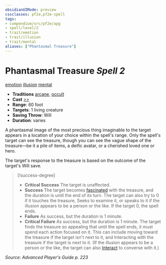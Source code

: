 ```yaml
---
obsidianUIMode: preview
cssclasses: pf2e,pf2e-spell
tags:
- compendium/src/pf2e/apg
- spell/level/2
- trait/emotion
- trait/illusion
- trait/mental
aliases: ["Phantasmal Treasure"]
---
```

# Phantasmal Treasure *Spell 2*   
[emotion](rules/traits/emotion.md "Emotion Effect Trait")  [illusion](rules/traits/illusion.md "Illusion School Trait")  [mental](rules/traits/mental.md "Mental Effect Trait")  

- **Traditions** [arcane](rules/traits/arcane.md "Arcane Tradition Trait"), [occult](rules/traits/occult.md "Occult Tradition Trait")
- **Cast** [>>](rules/core-rulebook/chapter-9-playing-the-game.md#Actions "Two-Action") 
- **Range**: 60 foot
- **Targets**: 1 living creature
- **Saving Throw**: Will
- **Duration**: varies

A phantasmal image of the most precious thing imaginable to the target appears in a location of your choice within the spell's range. Only the spell's target can see the treasure, though you can see the vague shape of the treasure—be it a pile of items, a deific avatar, or a cherished loved one or hero.

The target's response to the treasure is based on the outcome of the target's Will save.

> [!success-degree] 
> - **Critical Success** The target is unaffected.
> - **Success** The target becomes [fascinated](rules/conditions.md#Fascinated) with the treasure, and the duration is until the end of its turn. The target can also try to 0 if it touches the treasure, Seeks to examine it, or speaks to it if the illusion appears to be a person or the like. If the target 0, the spell ends.
> - **Failure** As success, but the duration is 1 minute.
> - **Critical Failure** As success, but the duration is 1 minute. The target finds the treasure so appealing that until the spell ends, it must spend each action focused on it. This can include moving toward the treasure if the target isn't next to it, and Interacting with the treasure if the target is next to it. (If the illusion appears to be a person or the like, the target can also [Interact](rules/actions/interact.md) to converse with it.)

*Source: Advanced Player's Guide p. 223*